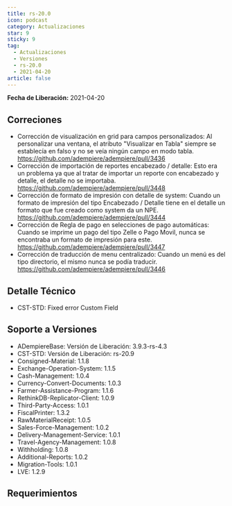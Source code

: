 ```yaml
---
title: rs-20.0
icon: podcast
category: Actualizaciones
star: 9
sticky: 9
tag:
  - Actualizaciones
  - Versiones
  - rs-20.0
  - 2021-04-20
article: false
---
```


**Fecha de Liberación:** 2021-04-20

## Correciones

- Corrección de visualización en grid para campos personalizados: Al personalizar una ventana, el atributo "Visualizar en Tabla" siempre se establecía en falso y no se veía ningún campo en modo tabla. https://github.com/adempiere/adempiere/pull/3436
- Corrección de importación de reportes encabezado / detalle: Esto era un problema ya que al tratar de importar un reporte con encabezado y detalle, el detalle no se importaba. https://github.com/adempiere/adempiere/pull/3448
- Corrección de formato de impresión con detalle de system: Cuando un formato de impresión del tipo Encabezado / Detalle tiene en el detalle un formato que fue creado como system da un NPE. https://github.com/adempiere/adempiere/pull/3444
- Corrección de Regla de pago en selecciones de pago automáticas: Cuando se imprime un pago del tipo Zelle o Pago Movil, nunca se encontraba un formato de impresión para este. https://github.com/adempiere/adempiere/pull/3447
- Corrección de traducción de menu centralizado: Cuando un menú es del tipo directorio, el mismo nunca se podía traducir. https://github.com/adempiere/adempiere/pull/3446

## Detalle Técnico

- CST-STD: Fixed error Custom Field

## Soporte a Versiones

- ADempiereBase: Versión de Liberación: 3.9.3-rs-4.3
- CST-STD: Versión de Liberación: rs-20.9
- Consigned-Material: 1.1.8
- Exchange-Operation-System: 1.1.5
- Cash-Management: 1.0.4
- Currency-Convert-Documents: 1.0.3
- Farmer-Assistance-Program: 1.1.6
- RethinkDB-Replicator-Client: 1.0.9
- Third-Party-Access: 1.0.1
- FiscalPrinter: 1.3.2
- RawMaterialReceipt: 1.0.5
- Sales-Force-Management: 1.0.2
- Delivery-Management-Service: 1.0.1
- Travel-Agency-Management: 1.0.8
- Withholding: 1.0.8
- Additional-Reports: 1.0.2
- Migration-Tools: 1.0.1
- LVE: 1.2.9

## Requerimientos
